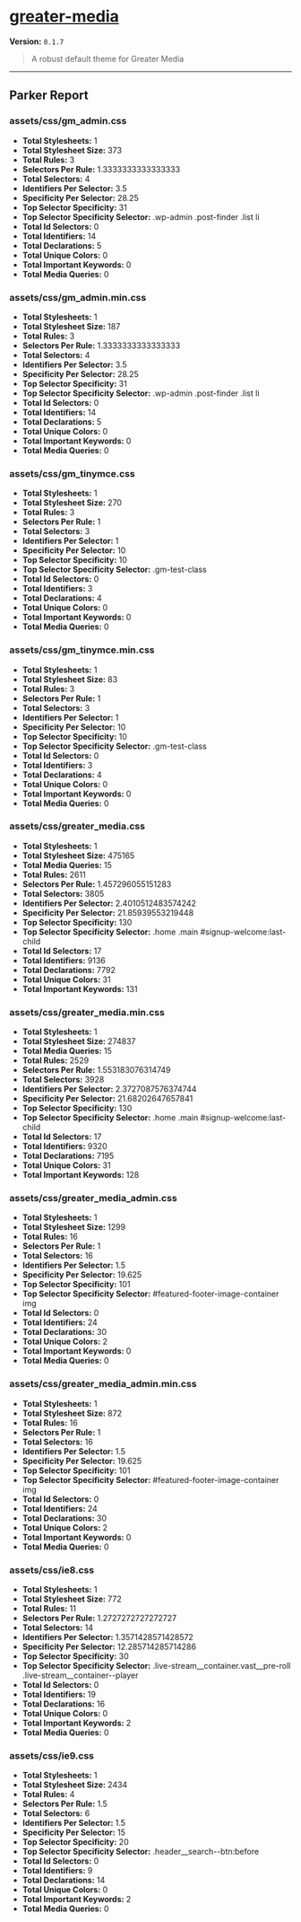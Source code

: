 # [greater-media]( http://greatermedia.com )

**Version:** `0.1.7`

> A robust default theme for Greater Media

* * *

## Parker Report

### assets/css/gm_admin.css

- **Total Stylesheets:** 1
- **Total Stylesheet Size:** 373
- **Total Rules:** 3
- **Selectors Per Rule:** 1.3333333333333333
- **Total Selectors:** 4
- **Identifiers Per Selector:** 3.5
- **Specificity Per Selector:** 28.25
- **Top Selector Specificity:** 31
- **Top Selector Specificity Selector:** .wp-admin .post-finder .list li
- **Total Id Selectors:** 0
- **Total Identifiers:** 14
- **Total Declarations:** 5
- **Total Unique Colors:** 0
- **Total Important Keywords:** 0
- **Total Media Queries:** 0

### assets/css/gm_admin.min.css

- **Total Stylesheets:** 1
- **Total Stylesheet Size:** 187
- **Total Rules:** 3
- **Selectors Per Rule:** 1.3333333333333333
- **Total Selectors:** 4
- **Identifiers Per Selector:** 3.5
- **Specificity Per Selector:** 28.25
- **Top Selector Specificity:** 31
- **Top Selector Specificity Selector:** .wp-admin .post-finder .list li
- **Total Id Selectors:** 0
- **Total Identifiers:** 14
- **Total Declarations:** 5
- **Total Unique Colors:** 0
- **Total Important Keywords:** 0
- **Total Media Queries:** 0

### assets/css/gm_tinymce.css

- **Total Stylesheets:** 1
- **Total Stylesheet Size:** 270
- **Total Rules:** 3
- **Selectors Per Rule:** 1
- **Total Selectors:** 3
- **Identifiers Per Selector:** 1
- **Specificity Per Selector:** 10
- **Top Selector Specificity:** 10
- **Top Selector Specificity Selector:** .gm-test-class
- **Total Id Selectors:** 0
- **Total Identifiers:** 3
- **Total Declarations:** 4
- **Total Unique Colors:** 0
- **Total Important Keywords:** 0
- **Total Media Queries:** 0

### assets/css/gm_tinymce.min.css

- **Total Stylesheets:** 1
- **Total Stylesheet Size:** 83
- **Total Rules:** 3
- **Selectors Per Rule:** 1
- **Total Selectors:** 3
- **Identifiers Per Selector:** 1
- **Specificity Per Selector:** 10
- **Top Selector Specificity:** 10
- **Top Selector Specificity Selector:** .gm-test-class
- **Total Id Selectors:** 0
- **Total Identifiers:** 3
- **Total Declarations:** 4
- **Total Unique Colors:** 0
- **Total Important Keywords:** 0
- **Total Media Queries:** 0

### assets/css/greater_media.css

- **Total Stylesheets:** 1
- **Total Stylesheet Size:** 475165
- **Total Media Queries:** 15
- **Total Rules:** 2611
- **Selectors Per Rule:** 1.457296055151283
- **Total Selectors:** 3805
- **Identifiers Per Selector:** 2.4010512483574242
- **Specificity Per Selector:** 21.85939553219448
- **Top Selector Specificity:** 130
- **Top Selector Specificity Selector:** .home .main #signup-welcome:last-child
- **Total Id Selectors:** 17
- **Total Identifiers:** 9136
- **Total Declarations:** 7792
- **Total Unique Colors:** 31
- **Total Important Keywords:** 131

### assets/css/greater_media.min.css

- **Total Stylesheets:** 1
- **Total Stylesheet Size:** 274837
- **Total Media Queries:** 15
- **Total Rules:** 2529
- **Selectors Per Rule:** 1.553183076314749
- **Total Selectors:** 3928
- **Identifiers Per Selector:** 2.3727087576374744
- **Specificity Per Selector:** 21.68202647657841
- **Top Selector Specificity:** 130
- **Top Selector Specificity Selector:** .home .main #signup-welcome:last-child
- **Total Id Selectors:** 17
- **Total Identifiers:** 9320
- **Total Declarations:** 7195
- **Total Unique Colors:** 31
- **Total Important Keywords:** 128

### assets/css/greater_media_admin.css

- **Total Stylesheets:** 1
- **Total Stylesheet Size:** 1299
- **Total Rules:** 16
- **Selectors Per Rule:** 1
- **Total Selectors:** 16
- **Identifiers Per Selector:** 1.5
- **Specificity Per Selector:** 19.625
- **Top Selector Specificity:** 101
- **Top Selector Specificity Selector:** #featured-footer-image-container img
- **Total Id Selectors:** 0
- **Total Identifiers:** 24
- **Total Declarations:** 30
- **Total Unique Colors:** 2
- **Total Important Keywords:** 0
- **Total Media Queries:** 0

### assets/css/greater_media_admin.min.css

- **Total Stylesheets:** 1
- **Total Stylesheet Size:** 872
- **Total Rules:** 16
- **Selectors Per Rule:** 1
- **Total Selectors:** 16
- **Identifiers Per Selector:** 1.5
- **Specificity Per Selector:** 19.625
- **Top Selector Specificity:** 101
- **Top Selector Specificity Selector:** #featured-footer-image-container img
- **Total Id Selectors:** 0
- **Total Identifiers:** 24
- **Total Declarations:** 30
- **Total Unique Colors:** 2
- **Total Important Keywords:** 0
- **Total Media Queries:** 0

### assets/css/ie8.css

- **Total Stylesheets:** 1
- **Total Stylesheet Size:** 772
- **Total Rules:** 11
- **Selectors Per Rule:** 1.2727272727272727
- **Total Selectors:** 14
- **Identifiers Per Selector:** 1.3571428571428572
- **Specificity Per Selector:** 12.285714285714286
- **Top Selector Specificity:** 30
- **Top Selector Specificity Selector:** .live-stream__container.vast__pre-roll .live-stream__container--player
- **Total Id Selectors:** 0
- **Total Identifiers:** 19
- **Total Declarations:** 16
- **Total Unique Colors:** 0
- **Total Important Keywords:** 2
- **Total Media Queries:** 0

### assets/css/ie9.css

- **Total Stylesheets:** 1
- **Total Stylesheet Size:** 2434
- **Total Rules:** 4
- **Selectors Per Rule:** 1.5
- **Total Selectors:** 6
- **Identifiers Per Selector:** 1.5
- **Specificity Per Selector:** 15
- **Top Selector Specificity:** 20
- **Top Selector Specificity Selector:** .header__search--btn:before
- **Total Id Selectors:** 0
- **Total Identifiers:** 9
- **Total Declarations:** 14
- **Total Unique Colors:** 0
- **Total Important Keywords:** 2
- **Total Media Queries:** 0
